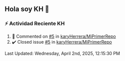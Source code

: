 ## Hola soy KH 👋

<!--
**karyHerrera/karyHerrera** is a ✨ _special_ ✨ repository because its `README.md` (this file) appears on your GitHub profile.

Here are some ideas to get you started:

- 🔭 I’m currently working on ...
- 🌱 I’m currently learning ...
- 👯 I’m looking to collaborate on ...
- 🤔 I’m looking for help with ...
- 💬 Ask me about ...
- 📫 How to reach me: ...
- 😄 Pronouns: ...
- ⚡ Fun fact: ...
-->


### :zap: Actividad Reciente KH
<!--RECENT_ACTIVITY:start-->
1. 💬 Commented on [#5](https://github.com/karyHerrera/MiPrimerRepo/issues/5#issuecomment-2705454044) in [karyHerrera/MiPrimerRepo](https://github.com/karyHerrera/MiPrimerRepo)<br>
2. ✔️ Closed issue [#5](https://github.com/karyHerrera/MiPrimerRepo/issues/5) in [karyHerrera/MiPrimerRepo](https://github.com/karyHerrera/MiPrimerRepo)<br>
<!--RECENT_ACTIVITY:end-->
<!--RECENT_ACTIVITY:last_update-->
Last Updated: Wednesday, April 2nd, 2025, 12:15:30 PM
<!--RECENT_ACTIVITY:last_update_end-->
